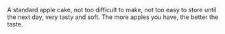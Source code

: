 A standard apple cake, not too difficult to make, not too easy to store until the next day, very tasty and soft. The more apples you have, the better the taste.